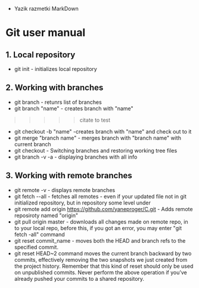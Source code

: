 * Yazik razmetki MarkDown
# Git user manual
## 1. Local repository
* git init - initializes local repository
## 2. Working with branches
* git branch - retunrs list of branches
* git branch "name" - creates branch with "name"
>>>>>citate to test
* git checkout -b "name" -creates branch with "name" and check out  to it
* git merge "branch name" - merges branch with "branch name" with current branch
* git checkout - Switching branches and restoring working tree files
* git branch -v -a - displaying branches with all info
## 3. Working with remote branches
* git remote -v - displays remote branches
* git fetch --all - fetches all remotes - even if your updated file not in git initialized repository, but in repository some level under
* git remote add origin https://github.com/yaneproger/C.git - Adds remote reposiroty named "origin"
* git pull origin master - downloads all changes made on remote repo, in to your local repo, before this, if you got an error, you may enter "git fetch -all" command
* git reset commit_name - moves both the HEAD and branch refs to the specified commit.
* git reset HEAD~2 command moves the current branch backward by two commits, effectively removing the two snapshots we just created from the project history. Remember that this kind of reset should only be used on unpublished commits. Never perform the above operation if you’ve already pushed your commits to a shared repository.
  

  






